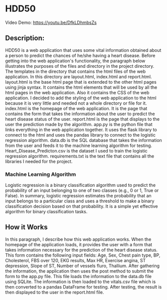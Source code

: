 # HDD50
Video Demo: https://youtu.be/DfkLDhmbsZs
## Description: 
HDD50 is a web application that uses some vital information obtained about a person to predict the chances of he/she having a heart disease. Before getting into the web application's functionality, the paragraph below illustrates the purposes of the files and directory in the project directory.
The templates in the directory that contains the html files of the web application. In this directory are layout.html, index.html and report.html. layout.html is the base html page that is extended to the other html pages using jinja syntax. It contains the html elements that will be used by all the html pages in the web application. Also it contains the CSS of the web application. I decided to add the styling of the web application to the html because it is very little and needed not a whole directory or file for it. index.html is the homepage of the web application. It is the page that contains the form that takes the information about the user to predict the heart disease status of the user. report.html is the page that displays to the user the prediction made by the algorithm. app.py is the python file that links everything in the web application together. It uses the flask library to connect to the html and uses the pandas library to connect to the logistic regression algorithm. data.db is the SQL database that takes the information from the user and feeds it to the machine learning algorithm for testing. Heart_Disease_Predicton.csv is the dataset I used to train the logistic regression algorithm. requirements.txt is the text file that contains all the libraries I needed for the project. 
### Machine Learning Algorithm
Logistic regression is a binary classification algorithm used to predict the probability of an input belonging to one of two classes (e.g., 0 or 1, True or False).
In summary, logistic regression estimates the probability that an input belongs to a particular class and uses a threshold to make a binary classification decision based on that probability. It is a simple yet effective algorithm for binary classification tasks.
## How it Works
In this paragraph, I describe how this web application works. When the homepage of the application loads, it provides the user with a form that takes information necessary for the prediction of the heart disease status. This form contains the following input fields:
Age, Sex, Chest pain type, BP, Cholesterol, FBS over 120, EKG results, Max HR, Exercise angina, ST depression, Slope of ST, Number of vessels fluro, Thallium. After gathering the information, the application then uses the post method to submit the form to the app.py file. This file loads the information to the data.db file using SQLite. The information is then loaded to the vitals.csv file which is then converted to a pandas DataFrame for testing. After testing, the result is then displayed to the user in the report.html file.



